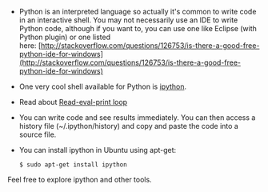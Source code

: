 - Python is an interpreted language so actually it's common to write code in an interactive shell. You may not necessarily use an IDE to write Python code, although if you want to, you can use one like Eclipse (with Python plugin) or one listed here: [http://stackoverflow.com/questions/126753/is-there-a-good-free-python-ide-for-windows](http://stackoverflow.com/questions/126753/is-there-a-good-free-python-ide-for-windows)
    
- One very cool shell available for Python is [ipython](http://ipython.scipy.org/moin/).
    
- Read about [Read-eval-print loop](http://en.wikipedia.org/wiki/Read-eval-print_loop)
    
- You can write code and see results immediately. You can then access a history file (~/.ipython/history) and copy and paste the code into a source file.
    
- You can install ipython in Ubuntu using apt-get:
    
    `$ sudo apt-get install ipython`
    

Feel free to explore ipython and other tools.